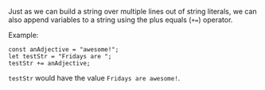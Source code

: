 Just as we can build a string over multiple lines out of string literals, we can also append variables to a string using the plus equals (`+=`) operator.

Example:

```
const anAdjective = "awesome!";
let testStr = "Fridays are ";
testStr += anAdjective;
```

`testStr` would have the value `Fridays are awesome!`.